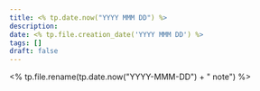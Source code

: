 ```yaml
---
title: <% tp.date.now("YYYY MMM DD") %>
description: 
date: <% tp.file.creation_date('YYYY MMM DD') %>
tags: []
draft: false
---
```

<% tp.file.rename(tp.date.now("YYYY-MMM-DD") + " note") %>